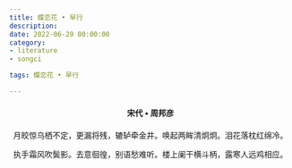 ```yaml
---
title: 蝶恋花 • 早行
description:
date: 2022-06-29 00:00:00
category:
- literature
- songci

tags: 蝶恋花 • 早行

---
```


<div id="poem-author">
    宋代 • 周邦彦
</div>
<div id="poem-body">
<p class="poem-paragraph">月皎惊乌栖不定，更漏将残，辘轳牵金井。唤起两眸清炯炯。泪花落枕红绵冷。</p>
<p class="poem-paragraph">执手霜风吹鬓影。去意徊徨，别语愁难听。楼上阑干横斗柄，露寒人远鸡相应。</p>

</div>

<style>

#poem-author {
    width: 100%;
    text-align: center;
    margin: 20px 0;
    font-weight: bold;
}
#poem-body {
    width: 100%;
    text-align: center;
}
.poem-paragraph {
    font-family: "仿宋"
}

</style>